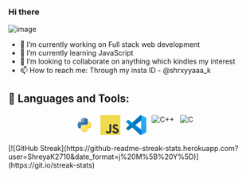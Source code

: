 ### Hi there
![image](https://user-images.githubusercontent.com/95535050/193452322-f2149ac2-7444-4c9e-8e30-ec7a3afa989a.png)

- 🔭 I’m currently working on Full stack web development
- 🌱 I’m currently learning JavaScript
- 👯 I’m looking to collaborate on anything which kindles my interest
- 📫 How to reach me: Through my insta ID - @shrxyyaaa_k

## 🧰 Languages and Tools:
<p align="center">
<img src="https://raw.githubusercontent.com/github/explore/80688e429a7d4ef2fca1e82350fe8e3517d3494d/topics/python/python.png" alt="Python" height="40" style="vertical-align:top; margin:4px">
<img src="https://raw.githubusercontent.com/github/explore/80688e429a7d4ef2fca1e82350fe8e3517d3494d/topics/javascript/javascript.png" alt="Javascript" height="40" style="vertical-align:top; margin:4px">
<img src="https://raw.githubusercontent.com/github/explore/80688e429a7d4ef2fca1e82350fe8e3517d3494d/topics/visual-studio-code/visual-studio-code.png" alt="VS Code" height="40" style="vertical-align:top; margin:4px">
<img src="https://raw.githubusercontent.com/isocpp/logos/master/cpp_logo.png" alt="C++" height="40" style="vertical-align:top; margin:4px">
<img src="https://user-images.githubusercontent.com/11306104/28999421-69312b92-7a03-11e7-9268-a1a8756b5442.png" alt="C" height="40" style="vertical-align:top; margin:4px">
</p>
[![GitHub Streak](https://github-readme-streak-stats.herokuapp.com?user=ShreyaK2710&date_format=j%20M%5B%20Y%5D)](https://git.io/streak-stats)
